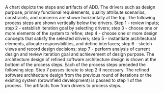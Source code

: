 A chart depicts the steps and artifacts of ADD. The drivers such as design purpose, primary functional requirements, quality attribute scenarios, constraints, and concerns are shown horizontally at the top. The following process steps are shown vertically below the drivers. Step 1 - review inputs; step 2 - establish iteration goal by selecting drivers; step 3 - choose one or more elements of the system to refine; step 4 - choose one or more design concepts that satisfy the selected drivers; step 5 - instantiate architectural elements, allocate responsibilities, and define interfaces; step 6 - sketch views and record design decisions; step 7 - perform analysis of current design and review iteration goal and achievement of design purpose. The architecture design of refined software architecture design is shown at the bottom of the process steps. Each of the process steps preceded the following step. Step 7 passes iterate to step 2 if necessary. The refined software architecture design from the previous round of iterations or the existing system (brownfield development) is passed to step 1 of the process. The artifacts flow from drivers to process steps.